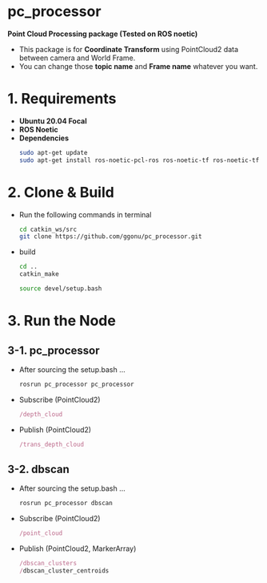 # pc_processor
**Point Cloud Processing package (Tested on ROS noetic)**
- This package is for **Coordinate Transform** using PointCloud2 data between camera and World Frame.
- You can change those **topic name** and **Frame name** whatever you want.

# 1. Requirements
- **Ubuntu 20.04 Focal**
- **ROS Noetic**
- **Dependencies**
  ```bash
  sudo apt-get update
  sudo apt-get install ros-noetic-pcl-ros ros-noetic-tf ros-noetic-tf2-ros ros-noetic-cv-bridge ros-noetic-pcl-ros libopencv-dev python3-opencv
  ```

# 2. Clone & Build
- Run the following commands in terminal
  ```bash
  cd catkin_ws/src
  git clone https://github.com/ggonu/pc_processor.git
  ```
- build
  ```bash
  cd ..
  catkin_make
  ```
  ```bash
  source devel/setup.bash
  ```
# 3. Run the Node
## 3-1. pc_processor
- After sourcing the setup.bash ...
  ```bash
  rosrun pc_processor pc_processor
  ```
- Subscribe (PointCloud2)
  ```ruby
  /depth_cloud
  ```
- Publish (PointCloud2)
  ```ruby
  /trans_depth_cloud
  ```
## 3-2. dbscan
- After sourcing the setup.bash ...
  ```bash
  rosrun pc_processor dbscan
  ```
- Subscribe (PointCloud2)
  ```ruby
  /point_cloud
  ```
- Publish (PointCloud2, MarkerArray)
  ```ruby
  /dbscan_clusters
  /dbscan_cluster_centroids
  ```
